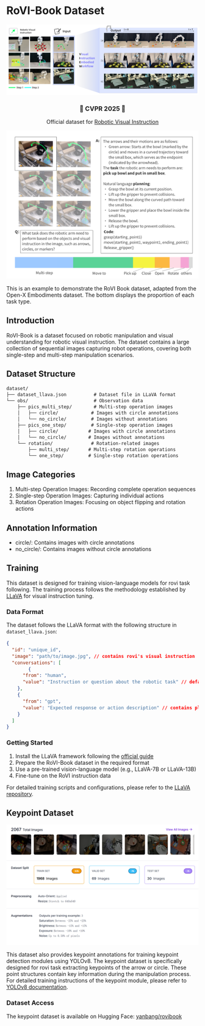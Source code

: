 # RoVI-Book Dataset

![RoVI-Book Dataset Example](images/screenshot-20250529-123740.png)
<div align="center">
  <h3>🎉 <strong>CVPR 2025</strong> 🎉</h3>
  <p>Official dataset for <a href="https://robotic-visual-instruction.github.io/">Robotic Visual Instruction</a></p>
</div>

![RoVI-Book Dataset Example](images/screenshot-20250712-184944.png)

This is an example to demonstrate the RoVI Book dataset, adapted from the Open-X Embodiments dataset. The bottom displays the proportion of each task type.

## Introduction
RoVI-Book is a dataset focused on robotic manipulation and visual understanding for robotic visual instruction. The dataset contains a large collection of sequential images capturing robot operations, covering both single-step and multi-step manipulation scenarios.

## Dataset Structure

```
dataset/
├── dataset_llava.json          # Dataset file in LLaVA format
└── obs/                        # Observation data
    ├── pics_multi_step/        # Multi-step operation images
    │   ├── circle/            # Images with circle annotations
    │   └── no_circle/         # Images without annotations
    ├── pics_one_step/         # Single-step operation images
    │   ├── circle/           # Images with circle annotations
    │   └── no_circle/        # Images without annotations
    └── rotation/              # Rotation-related images
        ├── multi_step/       # Multi-step rotation operations
        └── one_step/         # Single-step rotation operations

```



## Image Categories
1. Multi-step Operation Images: Recording complete operation sequences
2. Single-step Operation Images: Capturing individual actions
3. Rotation Operation Images: Focusing on object flipping and rotation actions

## Annotation Information
- circle/: Contains images with circle annotations 
- no_circle/: Contains images without circle annotations

## Training

This dataset is designed for training vision-language models for rovi task following. The training process follows the methodology established by [LLaVA](https://github.com/haotian-liu/LLaVA) for visual instruction tuning.


### Data Format

The dataset follows the LLaVA format with the following structure in `dataset_llava.json`:

```json
{
  "id": "unique_id",
  "image": "path/to/image.jpg", // contains rovi's visual instruction
  "conversations": [
        {
      "from": "human",
      "value": "Instruction or question about the robotic task" // default prompt for system
    },
    {
      "from": "gpt", 
      "value": "Expected response or action description" // contains planning and function code
    }
  ]
}
```


### Getting Started

1. Install the LLaVA framework following the [official guide](https://github.com/haotian-liu/LLaVA)
2. Prepare the RoVI-Book dataset in the required format
3. Use a pre-trained vision-language model (e.g., LLaVA-7B or LLaVA-13B)
4. Fine-tune on the RoVI instruction data

For detailed training scripts and configurations, please refer to the [LLaVA repository](https://github.com/haotian-liu/LLaVA). 

## Keypoint Dataset

![YOLOv8 Keypoint Detection](images/screenshot-20250713-132018.png)

This dataset also provides keypoint annotations for training keypoint detection modules using YOLOv8. The keypoint dataset is specifically designed for rovi task extracting keypoints of the arrow or circle. These point structures contain key information during the manipulation process. For detailed training instructions of the keypoint module, please refer to [YOLOv8 documentation](https://docs.ultralytics.com/zh/models/yolov8/#how-do-i-train-a-yolov8-model).

### Dataset Access

The keypoint dataset is available on Hugging Face: [yanbang/rovibook](https://huggingface.co/datasets/yanbang/rovibook/tree/main)